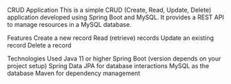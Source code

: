 CRUD Application
This is a simple CRUD (Create, Read, Update, Delete) application developed using Spring Boot and MySQL. It provides a REST API to manage resources in a MySQL database.

Features
Create a new record
Read (retrieve) records
Update an existing record
Delete a record

Technologies Used
Java 11 or higher
Spring Boot (version depends on your project setup)
Spring Data JPA for database interactions
MySQL as the database
Maven for dependency management


